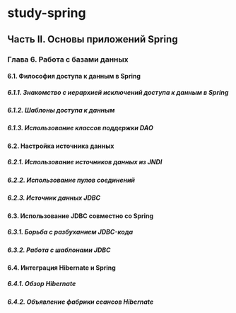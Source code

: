 # study-spring
## Часть II. Основы приложений Spring
### Глава 6. Работа с базами данных
#### 6.1. Философия доступа к данным в Spring
##### 6.1.1. Знакомство с иерархией исключений доступа к данным в Spring
##### 6.1.2. Шаблоны доступа к данным
##### 6.1.3. Использование классов поддержки DAO
#### 6.2. Настройка источника данных
##### 6.2.1. Использование источников данных из JNDI
##### 6.2.2. Использование пулов соединений
##### 6.2.3. Источник данных JDBC
#### 6.3. Использование JDBC совместно со Spring
##### 6.3.1. Борьба с разбуханием JDBC-кода
##### 6.3.2. Работа с шаблонами JDBC
#### 6.4. Интеграция Hibernate и Spring
##### 6.4.1. Обзор Hibernate
##### 6.4.2. Объявление фабрики сеансов Hibernate

